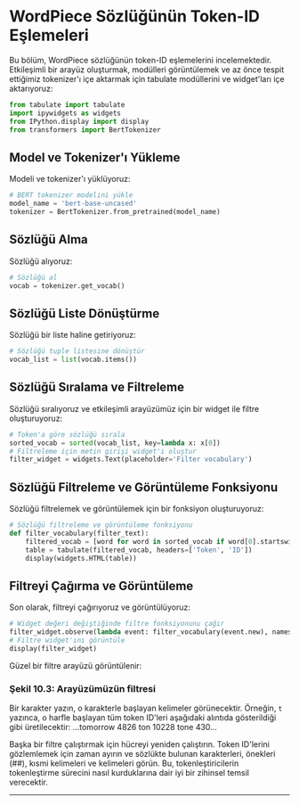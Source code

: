 # WordPiece Sözlüğünün Token-ID Eşlemeleri

Bu bölüm, WordPiece sözlüğünün token-ID eşlemelerini incelemektedir. Etkileşimli bir arayüz oluşturmak, modülleri görüntülemek ve az önce tespit ettiğimiz tokenizer'ı içe aktarmak için tabulate modüllerini ve widget'ları içe aktarıyoruz: 
```python
from tabulate import tabulate 
import ipywidgets as widgets 
from IPython.display import display 
from transformers import BertTokenizer
```

## Model ve Tokenizer'ı Yükleme

Modeli ve tokenizer'ı yüklüyoruz: 
```python
# BERT tokenizer modelini yükle
model_name = 'bert-base-uncased' 
tokenizer = BertTokenizer.from_pretrained(model_name)
```

## Sözlüğü Alma

Sözlüğü alıyoruz: 
```python
# Sözlüğü al
vocab = tokenizer.get_vocab()
```

## Sözlüğü Liste Dönüştürme

Sözlüğü bir liste haline getiriyoruz: 
```python
# Sözlüğü tuple listesine dönüştür
vocab_list = list(vocab.items())
```

## Sözlüğü Sıralama ve Filtreleme

Sözlüğü sıralıyoruz ve etkileşimli arayüzümüz için bir widget ile filtre oluşturuyoruz: 
```python
# Token'a göre sözlüğü sırala
sorted_vocab = sorted(vocab_list, key=lambda x: x[0]) 
# Filtreleme için metin girişi widget'ı oluştur
filter_widget = widgets.Text(placeholder='Filter vocabulary')
```

## Sözlüğü Filtreleme ve Görüntüleme Fonksiyonu

Sözlüğü filtrelemek ve görüntülemek için bir fonksiyon oluşturuyoruz: 
```python
# Sözlüğü filtreleme ve görüntüleme fonksiyonu
def filter_vocabulary(filter_text):
    filtered_vocab = [word for word in sorted_vocab if word[0].startswith(filter_text)]
    table = tabulate(filtered_vocab, headers=['Token', 'ID'])
    display(widgets.HTML(table))
```

## Filtreyi Çağırma ve Görüntüleme

Son olarak, filtreyi çağırıyoruz ve görüntülüyoruz: 
```python
# Widget değeri değiştiğinde filtre fonksiyonunu çağır
filter_widget.observe(lambda event: filter_vocabulary(event.new), names='value') 
# Filtre widget'ını görüntüle
display(filter_widget)
```

Güzel bir filtre arayüzü görüntülenir: 
### Şekil 10.3: Arayüzümüzün filtresi

Bir karakter yazın, o karakterle başlayan kelimeler görünecektir. Örneğin, `t` yazınca, o harfle başlayan tüm token ID'leri aşağıdaki alıntıda gösterildiği gibi üretilecektir: 
...tomorrow 4826 ton 10228 tone 430… 

Başka bir filtre çalıştırmak için hücreyi yeniden çalıştırın. Token ID'lerini gözlemlemek için zaman ayırın ve sözlükte bulunan karakterleri, önekleri (##), kısmi kelimeleri ve kelimeleri görün. Bu, tokenleştiricilerin tokenleştirme sürecini nasıl kurduklarına dair iyi bir zihinsel temsil verecektir.

---

